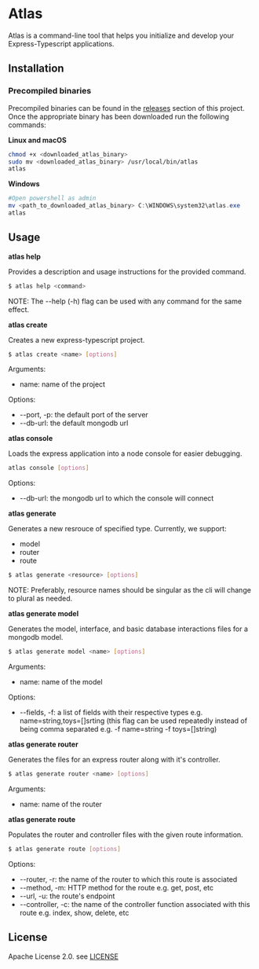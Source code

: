 # Atlas

Atlas is a command-line tool that helps you initialize and develop your Express-Typescript applications.

## Installation

### Precompiled binaries

Precompiled binaries can be found in the [releases](https://github.com/MohamedBeydoun/atlas/releases) section of this project. Once the appropriate binary has been downloaded run the following commands:

**Linux and macOS**
```bash
chmod +x <downloaded_atlas_binary>
sudo mv <downloaded_atlas_binary> /usr/local/bin/atlas
atlas
```

**Windows**
```powershell
#Open powershell as admin
mv <path_to_downloaded_atlas_binary> C:\WINDOWS\system32\atlas.exe 
atlas
```

## Usage

**atlas help**

Provides a description and usage instructions for the provided command.

```bash
$ atlas help <command>
```
NOTE: The --help (-h) flag can be used with any command for the same effect.

**atlas create**

Creates a new express-typescript project.

```bash
$ atlas create <name> [options]
```

Arguments:
* name: name of the project

Options:
* --port, -p: the default port of the server
* --db-url: the default mongodb url

**atlas console**

Loads the express application into a node console for easier debugging.

```bash
atlas console [options]
```

Options:
* --db-url: the mongodb url to which the console will connect

**atlas generate**

Generates a new resrouce of specified type. Currently, we support:
* model
* router
* route

```bash
$ atlas generate <resource> [options]
```

NOTE: Preferably, resource names should be singular as the cli will change to plural as needed.

**atlas generate model**

Generates the model, interface, and basic database interactions files for a mongodb model.

```bash
$ atlas generate model <name> [options]
```

Arguments:
* name: name of the model

Options:
* --fields, -f: a list of fields with their respective types e.g. name=string,toys=\[\]srting (this flag can be used repeatedly instead of being comma separated e.g. -f name=string -f toys=\[\]string)

**atlas generate router**

Generates the files for an express router along with it's controller.

```bash
$ atlas generate router <name> [options]
```

Arguments:
* name: name of the router

**atlas generate route**

Populates the router and controller files with the given route information.

```bash
$ atlas generate route [options]
```

Options:
* --router, -r: the name of the router to which this route is associated
* --method, -m: HTTP method for the route e.g. get, post, etc
* --url, -u: the route's endpoint
* --controller, -c: the name of the controller function associated with this route e.g. index, show, delete, etc

## License

Apache License 2.0. see [LICENSE](https://github.com/MohamedBeydoun/atlas/blob/master/LICENSE)
